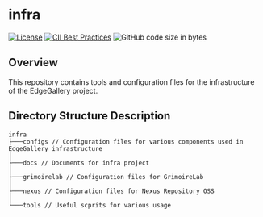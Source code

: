 # infra

[![License](https://img.shields.io/badge/License-Apache%202.0-blue.svg)](https://opensource.org/licenses/Apache-2.0)
[![CII Best Practices](https://bestpractices.coreinfrastructure.org/projects/3786/badge)](https://bestpractices.coreinfrastructure.org/projects/3786)
![GitHub code size in bytes](https://img.shields.io/github/languages/code-size/edgegallery/infra)

## Overview
This repository contains tools and configuration files for the infrastructure of the EdgeGallery project.

## Directory Structure Description
```
infra
├───configs // Configuration files for various components used in EdgeGallery infrastructure
│      
├───docs // Documents for infra project
│       
├───grimoirelab // Configuration files for GrimoireLab
│      
├───nexus // Configuration files for Nexus Repository OSS
│      
└───tools // Useful scprits for various usage
```
